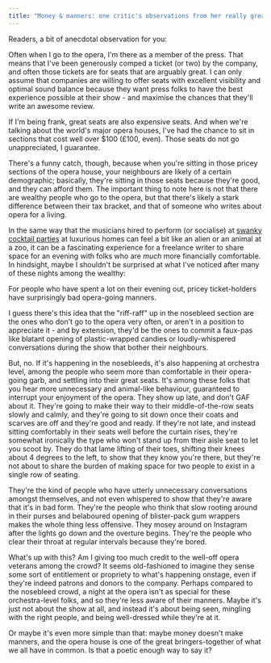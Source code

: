 ```yaml
---
title: "Money & manners: one critic's observations from her really great opera seats"
---
```


Readers, a bit of anecdotal observation for you:

Often when I go to the opera, I'm there as a member of the press. That means that I've been generously comped a ticket (or two) by the company, and often those tickets are for seats that are arguably great. I can only assume that companies are willing to offer seats with excellent visibility and optimal sound balance because they want press folks to have the best experience possible at their show - and maximise the chances that they'll write an awesome review.

If I'm being frank, great seats are also expensive seats. And when we're talking about the world's major opera houses, I've had the chance to sit in sections that cost well over $100 (£100, even). Those seats do not go unappreciated, I guarantee.

There's a funny catch, though, because when you're sitting in those pricey sections of the opera house, your neighbours are likely of a certain demographic; basically, they're sitting in those seats because they're good, and they can afford them. The important thing to note here is not that there are wealthy people who go to the opera, but that there's likely a stark difference between their tax bracket, and that of someone who writes about opera for a living.

In the same way that the musicians hired to perform (or socialise) at [swanky cocktail parties](/the-opera-party-monologue/) at luxurious homes can feel a bit like an alien or an animal at a zoo, it can be a fascinating experience for a freelance writer to share space for an evening with folks who are *much* more financially comfortable. In hindsight, maybe I shouldn't be surprised at what I've noticed after many of these nights among the wealthy:

For people who have spent a lot on their evening out, pricey ticket-holders have surprisingly bad opera-going manners.

I guess there's this idea that the "riff-raff" up in the nosebleed section are the ones who don't go to the opera very often, or aren't in a position to appreciate it - and by extension, they'd be the ones to commit a faux-pas like blatant opening of plastic-wrapped candies or loudly-whispered conversations during the show that bother their neighbours.

But, no. If it's happening in the nosebleeds, it's also happening at orchestra level, among the people who seem more than comfortable in their opera-going garb, and settling into their great seats. It's among these folks that you hear more unnecessary and animal-like behaviour, guaranteed to interrupt your enjoyment of the opera. They show up late, and don't GAF about it. They're going to make their way to their middle-of-the-row seats slowly and calmly, and they're going to sit down once their coats and scarves are off and they're good and ready. If they're not late, and instead sitting comfortably in their seats well before the curtain rises, they're somewhat ironically the type who won't stand up from their aisle seat to let you scoot by. They do that lame lifting of their toes, shifting their knees about 4 degrees to the left, to show that they know you're there, but they're not about to share the burden of making space for two people to exist in a single row of seating.

They're the kind of people who have utterly unnecessary conversations amongst themselves, and not even whispered to show that they're aware that it's in bad form. They're the people who think that slow rooting around in their purses and belaboured opening of blister-pack gum wrappers makes the whole thing less offensive. They mosey around on Instagram after the lights go down and the overture begins. They're the people who clear their throat at regular intervals because they're bored.

What's up with this? Am I giving too much credit to the well-off opera veterans among the crowd? It seems old-fashioned to imagine they sense some sort of entitlement or propriety to what's happening onstage, even if they're indeed patrons and donors to the company. Perhaps compared to the nosebleed crowd, a night at the opera isn't as special for these orchestra-level folks, and so they're less aware of their manners. Maybe it's just not about the show at all, and instead it's about being seen, mingling with the right people, and being well-dressed while they're at it.

Or maybe it's even more simple than that: maybe money doesn't make manners, and the opera house is one of the great bringers-together of what we all have in common. Is that a poetic enough way to say it?
